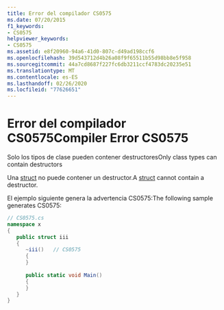 ```yaml
---
title: Error del compilador CS0575
ms.date: 07/20/2015
f1_keywords:
- CS0575
helpviewer_keywords:
- CS0575
ms.assetid: e8f20960-94a6-41d0-807c-d49ad198ccf6
ms.openlocfilehash: 39d543712d4b26a08f9f65511b55d98bb8e5f958
ms.sourcegitcommit: 44a7cd8687f227fc6db3211ccf4783dc20235e51
ms.translationtype: MT
ms.contentlocale: es-ES
ms.lasthandoff: 02/26/2020
ms.locfileid: "77626651"
---
```

# <a name="compiler-error-cs0575"></a><span data-ttu-id="7ccea-102">Error del compilador CS0575</span><span class="sxs-lookup"><span data-stu-id="7ccea-102">Compiler Error CS0575</span></span>
<span data-ttu-id="7ccea-103">Solo los tipos de clase pueden contener destructores</span><span class="sxs-lookup"><span data-stu-id="7ccea-103">Only class types can contain destructors</span></span>  
  
 <span data-ttu-id="7ccea-104">Una [struct](../language-reference/builtin-types/struct.md) no puede contener un destructor.</span><span class="sxs-lookup"><span data-stu-id="7ccea-104">A [struct](../language-reference/builtin-types/struct.md) cannot contain a destructor.</span></span>  
  
 <span data-ttu-id="7ccea-105">El ejemplo siguiente genera la advertencia CS0575:</span><span class="sxs-lookup"><span data-stu-id="7ccea-105">The following sample generates CS0575:</span></span>  
  
```csharp  
// CS0575.cs  
namespace x  
{  
   public struct iii  
   {  
      ~iii()   // CS0575  
      {  
      }  
  
      public static void Main()  
      {  
      }  
   }  
}  
```
